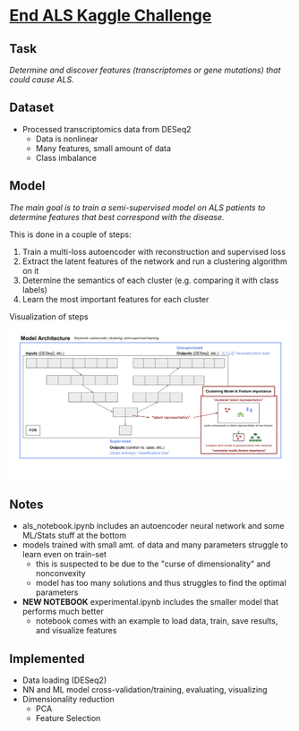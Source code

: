 # [End ALS Kaggle Challenge](https://www.kaggle.com/alsgroup/end-als)

## Task
*Determine and discover features (transcriptomes or gene mutations) that could cause ALS.*

## Dataset
* Processed transcriptomics data from DESeq2
    * Data is nonlinear 
    * Many features, small amount of data
    * Class imbalance 

## Model
*The main goal is to train a semi-supervised model on ALS patients to determine features that best correspond with the disease.*

This is done in a couple of steps:
1. Train a multi-loss autoencoder with reconstruction and supervised loss
2. Extract the latent features of the network and run a clustering algorithm on it
3. Determine the semantics of each cluster (e.g. comparing it with class labels)
4. Learn the most important features for each cluster

Visualization of steps
![alt text](https://github.com/Brandhsu/als/blob/master/assets/architecture.jpg)

## Notes
* als_notebook.ipynb includes an autoencoder neural network and some ML/Stats stuff at the bottom
* models trained with small amt. of data and many parameters struggle to learn even on train-set
    * this is suspected to be due to the "curse of dimensionality" and nonconvexity
    * model has too many solutions and thus struggles to find the optimal parameters
* **NEW NOTEBOOK** experimental.ipynb includes the smaller model that performs much better
    * notebook comes with an example to load data, train, save results, and visualize features

## Implemented
* Data loading (DESeq2)
* NN and ML model cross-validation/training, evaluating, visualizing
* Dimensionality reduction 
    * PCA
    * Feature Selection


